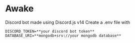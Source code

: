 # Awake
Discord bot made using Discord.js v14
Create a .env file with 
```
DISCORD_TOKEN=**your discord bot token**
DATABASE_URI=**mongodb+srv://your mongodb database**
```
